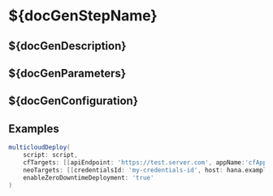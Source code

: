 # ${docGenStepName}

## ${docGenDescription}

## ${docGenParameters}

## ${docGenConfiguration}

## Examples

```groovy
multicloudDeploy(
    script: script,
    cfTargets: [[apiEndpoint: 'https://test.server.com', appName:'cfAppName', credentialsId: 'cfCredentialsId', manifest: 'cfManifest', org: 'cfOrg', space: 'cfSpace']],
    neoTargets: [[credentialsId: 'my-credentials-id', host: hana.example.org, account: 'trialuser1']],
    enableZeroDowntimeDeployment: 'true'
)
```

